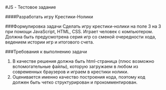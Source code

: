 #JS - Тестовое задание

####Разработать игру Крестики-Нолики

###Формулировка задачи
Сделать игру крестики-нолики на поле 3 на 3 при помощи JavaScript, HTML, CSS. 
Играет человек с компьютером. Должна быть предусмотрена серия игр со сменой очередности хода, ведением истории игр и итогового счета.

###Требования к выполнению задачи
1. В качестве решения должна быть html-страница (плюс возможно вспомогательные файлы), которую загружаем в любом из современных браузеров и играем в крестики нолики.
2. Оценивается именно качество построения кода, поэтому код должен быть четко структурирован и прокомментирован.

